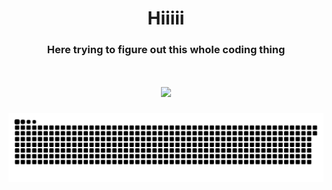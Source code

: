 <h1 align="center">Hiiiii</h1>
<h3 align="center"> Here trying to figure out this whole coding thing </h3>

<div><h1 align="center"><img style="height: auto; width: 35%;" class="img" src="https://github-readme-stats-git-masterorgs-github-readme-stats-team.vercel.app/api/top-langs/?username=madelajn&include_orgs=true&theme=aura&hide=javascript,html,php" /></h1></div>

<picture>
  <source media="(prefers-color-scheme: dark)" srcset="https://raw.githubusercontent.com/madelajn/madelajn/output/github-snake-dark.svg" />
  <source media="(prefers-color-scheme: light)" srcset="https://raw.githubusercontent.com/madelajn/madelajn/output/github-snake.svg" />
  <img alt="github-snake" src="https://raw.githubusercontent.com/madelajn/madelajn/output/github-snake.svg" />
</picture>
